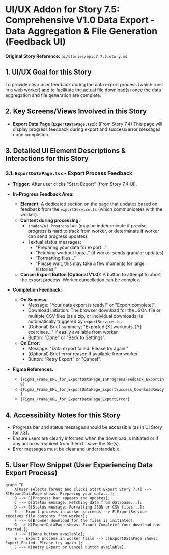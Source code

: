 # UI/UX Addon for Story 7.5: Comprehensive V1.0 Data Export - Data Aggregation & File Generation (Feedback UI)

**Original Story Reference:** `ai/stories/epic7.7.5.story.md`

## 1. UI/UX Goal for this Story

To provide clear user feedback during the data export process (which runs in a web worker) and to facilitate the actual file download(s) once the data aggregation and file generation are complete.

## 2. Key Screens/Views Involved in this Story

- **Export Data Page (`ExportDataPage.tsx`):** (From Story 7.4) This page will display progress feedback during export and success/error messages upon completion.

## 3. Detailed UI Element Descriptions & Interactions for this Story

### 3.1. `ExportDataPage.tsx` - Export Process Feedback

- **Trigger:** After user clicks "Start Export" (from Story 7.4 UI).
- **In-Progress Feedback Area:**
  - **Element:** A dedicated section on the page that updates based on feedback from the `exportService.ts` (which communicates with the worker).
  - **Content during processing:**
    - `shadcn/ui Progress` bar (may be indeterminate if precise progress is hard to track from worker, or determinate if worker can send progress updates).
    - Textual status messages:
      - "Preparing your data for export..."
      - "Fetching workout logs..." (if worker sends granular updates)
      - "Formatting files..."
      - "Please wait, this may take a few moments for large histories."
  - **Cancel Export Button (Optional V1.0):** A button to attempt to abort the export process. Worker cancellation can be complex.
- **Completion Feedback:**

  - **On Success:**
    - Message: "Your data export is ready!" or "Export complete!".
    - Download initiation: The browser download for the JSON file or multiple CSV files (as a zip, or individual downloads) is automatically triggered by `exportService.ts`.
    - (Optional) Brief summary: "Exported [X] workouts, [Y] exercises..." if easily available from worker.
    - Button: "Done" or "Back to Settings".
  - **On Error:**
    - Message: "Data export failed. Please try again."
    - (Optional) Brief error reason if available from worker.
    - Button: "Retry Export" or "Cancel".

- **Figma References:**
  - `{Figma_Frame_URL_for_ExportDataPage_InProgressFeedback_Exporting}`
  - `{Figma_Frame_URL_for_ExportDataPage_ExportSuccess_DownloadReady}`
  - `{Figma_Frame_URL_for_ExportDataPage_ExportError}`

## 4. Accessibility Notes for this Story

- Progress bar and status messages should be accessible (as in UI Story for 7.3).
- Ensure users are clearly informed when the download is initiated or if any action is required from them to save the file(s).
- Error messages must be clear and understandable.

## 5. User Flow Snippet (User Experiencing Data Export Process)

```mermaid
graph TD
    A[User selects format and clicks Start Export Story 7.4] --> B[ExportDataPage shows: Preparing your data...];
    B --> C[Progress bar appears and updates];
    C --> D[Status message: Fetching data from database...];
    D --> E[Status message: Formatting JSON or CSV files...];
    E -- Export process in worker succeeds --> F[ExportService receives file contents from worker];
    F --> G[Browser download for the files is initiated];
    G --> H[ExportDataPage shows: Export Complete! Your download has started.];
    H --> I[Done button available];
    E -- Export process in worker fails --> J[ExportDataPage shows: Export Failed. Please try again.];
    J --> K[Retry Export or Cancel button available];
```

